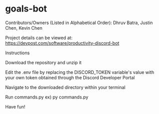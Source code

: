 # goals-bot

Contributors/Owners (Listed in Alphabetical Order): Dhruv Batra, Justin Chen, Kevin Chen

Project details can be viewed at: https://devpost.com/software/productivity-discord-bot

Instructions

Download the repository and unzip it

Edit the .env file by replacing the DISCORD_TOKEN variable's value with your own token obtained through the Discord Developer Portal

Navigate to the downloaded directory within your terminal

Run commands.py ex) py commands.py

Have fun!
